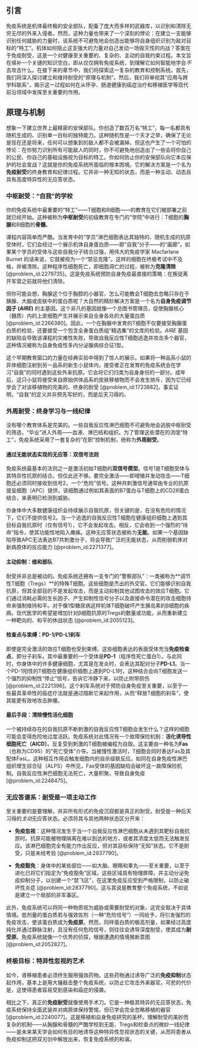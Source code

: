 ## 引言
免疫系统是机体最终极的安全部队，配备了庞大而多样的武器库，以识别和清除无穷无尽的外来入侵者。然而，这种力量也带来了一个深刻的悖论：在建立一支能够识别任何威胁的力量时，该系统不可避免地会创造出能够将自身组织识别为敌对目标的“特工”。机体如何阻止这支强大的力量对自己发动一场毁灭性的内战？答案在于免疫耐受，这是一个对健康至关重要的、复杂的、主动的自我约束过程。本文旨在填补一个关键的知识空白，即从仅仅拥有免疫系统，到理解它如何智能地学会*不*去攻击什么。在接下来的章节中，我们将探索这一复杂的教育和控制系统。首先，我们将深入探讨建立和维持耐受的“原理与机制”。然后，我们将审视其“应用与跨学科联系”，揭示这一过程如何在从怀孕、肠道健康到癌症治疗和移植医学等现代前沿领域中发挥至关重要的作用。

## 原理与机制

想象一下建立世界上最精密的安保部队。你创造了数百万名“特工”，每一名都具有随机生成的、识别单一目标的独特能力。这种随机性是一个天才之举，确保了无论是现在还是将来，任何可以想象到的敌人都不会被漏掉。但这也产生了一个可怕的悖论：在你努力识别所有可能敌人的同时，你不可避免地创造出了一些会将你自己的公民、你自己的基础设施视为目标的特工。你如何防止你的安保部队向它本应保护的社会宣战？这就是你的免疫系统所面临的根本困境。它的解决方案是一个名为**免疫耐受**的终身教育和纪律过程。它并非一种无知的状态，而是一种主动、动态且具有高度特异性的无应答状态。

### 中枢耐受：“自我”的学校

你的免疫系统中最重要的“特工”——T细胞和B细胞——的教育在它们被部署之前就已经开始。这种被称为**中枢耐受**的初级教育在专门的“学院”中进行：T细胞的**胸腺**和B细胞的**骨髓**。

课程内容简单而严酷。当发育中的“学员”淋巴细胞表达其独特的、随机生成的抗原受体时，它们会经过一个展示机体自身蛋白质——即“自我”分子——的“画廊”。如果某个学员的受体与这些自我分子结合过强，用伟大的免疫学家 Macfarlane Burnet 的话来说，它就被视为一个“禁忌克隆”。这样的细胞在终极考试中不及格，并被清除。这种程序性细胞死亡，即细胞凋亡的过程，被称为**克隆清除** [@problem_id:2279735]。这是免疫系统预防自身免疫最直接的策略：在叛徒离开军营之前就将他们清除。

但你可能会想，胸腺这个位于胸腔的小器官，怎么可能教会T细胞去忽略只存在于胰腺、大脑或皮肤中的蛋白质呢？大自然的精妙解决方案是一个名为**自身免疫调节因子 ($AIRE$)** 的主基因。这个非凡的基因就像一个总图书管理员，促使胸腺核心（髓质）内的上皮细胞产生并展示来自全身各处的大量蛋白质 [@problem_id:2266380]。因此，一个在胸腺中发育的T细胞不仅要接受胸腺蛋白质的检验，还要接受一个包含全身蛋白质组“精选集”的文库的检验。$AIRE$ 基因的缺陷会导致该课程的灾难性失败，导致自我反应性T细胞逃逸并攻击多个器官，这种情况被称为自身免疫性多内分泌腺病综合征1型。

这个早期教育窗口的力量在经典实验中得到了惊人的展示。如果将一种品系小鼠的异体细胞注射到另一品系的新生小鼠体内，接受者正在发育的免疫系统会在学习“自我”的同时遇到这些外来抗原。它会将它们归类为自身身份的一部分。成年后，这只小鼠将接受来自原始供体品系的皮肤移植物而不会发生排斥，因为它已经学会了对该移植物的完美的、终身的耐受 [@problem_id:1723882]。事实证明，“自我”的定义并非预先写好的，而是后天习得的。

### 外周耐受：终身学习与一线纪律

没有哪个教育体系是完美的。一些自我反应性淋巴细胞不可避免地会逃脱中枢耐受的筛选，“毕业”进入外周——血液、淋巴结和组织。为了管理这些潜在的流氓“特工”，免疫系统采用了一套复杂的“在职”控制机制，统称为**外周耐受**。

#### 通过无能状态实现的无应答：双信号法则

免疫系统最基本的法则之一是激活初始T细胞的**双信号模型**。信号1是T细胞受体与其特异性抗原的结合。但仅此还不够。要完全激活——即增殖并发动攻击——T细胞还必须同时接收到信号2，一个“危险”信号。这种共刺激信号通常由专业的抗原提呈细胞（APC）提供，该细胞通过例如其表面的B7蛋白与T细胞上的CD28蛋白结合，来表明已检测到威胁。

你身体中大多数健康组织会持续展示自我抗原，但关键的是，在没有危险的情况下，它们不提供信号2。当一个逃逸的自我反应性T细胞在健康组织细胞上遇到其目标自我抗原时（仅有信号1），它不会发起攻击。相反，它会收到一个强烈的“待命”指令，使其功能性地陷入瘫痪。这种无应答状态被称为**无能**。如果一个基因缺陷导致APC无法表达B7共刺激分子，将会导致广泛的无能状态，从而削弱机体对新病原体的反应能力 [@problem_id:2271377]。

#### 主动抑制：维和部队

耐受并非总是被动的。免疫系统还拥有一支专门的“警察部队”：一类被称为**调节性T细胞（Tregs）**的特殊T细胞。这些细胞是杰出的外交官。它们能够识别自我抗原，但其全部目的不是发起攻击，而是主动抑制其他试图攻击的效应T细胞。它们通过消耗必需的生长因子、产生抑制性信号分子以及直接命令潜在的攻击细胞待命来强制维持和平。对于像1型糖尿病这样机体T细胞破坏产生胰岛素的β细胞的疾病，现代医学的希望是增加针对β细胞抗原的Tregs的数量或功能，从而重新建立一种靶向的、和平的休战状态 [@problem_id:2055123]。

#### 检查点与束缚：PD-1/PD-L1刹车

即使是完全激活的效应T细胞也受到束缚。这些细胞表达的表面受体充当**免疫检查点**，即分子刹车。其中最重要的一个受体是**PD-1**（程序性死亡蛋白1）。与此同时，你身体中的许多健康细胞，尤其是在发炎时，会表达其配对分子**PD-L1**。当一个PD-1阳性的T细胞在健康组织细胞上遇到PD-L1时，这种结合会向T细胞发送一个强烈的抑制性“停止”信号，告诉它冷静下来，以防止附带损伤 [@problem_id:2221396]。这个刹车系统对于预防自身免疫至关重要，以至于一些最具革命性的癌症疗法就是通过阻断它来起作用，从而“释放T细胞的刹车”，使其能更有效地攻击肿瘤。

#### 最后手段：清除慢性活化细胞

一个被持续存在的自我抗原不断刺激的自我反应性T细胞会发生什么？这样的细胞可能会变得危险地过度活跃。免疫系统对此情况有一个故障保险机制：**活化诱导性细胞死亡（AICD）**。反复受到刺激的T细胞被编程为自毁。这主要由一种名为**Fas**（也称为CD95）的“死亡受体”介导。当被慢性激活时，T细胞会同时表达Fas及其配体FasL。这种相互作用会触发细胞内的自杀级联反应。如同在自身免疫性淋巴组织增生综合征（ALPS）中所见，Fas受体的基因缺陷会破坏这一故障保险机制。自我反应性淋巴细胞无法死亡，大量积聚，导致自身免疫 [@problem_id:2248475]。

### 无应答谱系：耐受是一项主动工作

至关重要的是要理解，并非所有形式的免疫沉寂都是真正的耐受。耐受是一种后天习得的*主动*无应答状态。必须将其与其他两种状态区分开来：

-   **免疫忽视**：这种情况发生于当一个自我反应性淋巴细胞从未遇到其靶标自我抗原时。抗原可能被物理隔离在难以到达的地方，或者其浓度太低而无法触发反应。该淋巴细胞完全有能力作出反应，但对其目标保持“无知”状态。它不是耐受，只是未经考验 [@problem_id:2837790]。

-   **免疫豁免**：身体中的某些部位——如大脑、眼睛和睾丸——至关重要，以至于进化已将它们指定为“免疫豁免”区域。这些区域具有物理屏障，并主动分泌免疫抑制分子，以创建一个“禁飞区”，在这里免疫反应受到严格限制，以防止破坏性炎症 [@problem_id:2837790]。这与其说是教育整个免疫系统，不如说是建立一个局部的非军事区。

此外，免疫系统可以将同一种物质视为威胁或需要耐受的对象，这完全取决于具体情境。低剂量的蛋白质若与强效佐剂（一种“危险信号”）一同给予，将引发强烈的免疫攻击，使该蛋白质成为**免疫原**。然而，同样蛋白质的极高剂量，如果经过高度纯化并通过静脉注射，且没有任何危险信号，则往往会诱导深度耐受，使其成为**耐受原**。免疫系统就像一个优秀的侦探，根据遭遇的情境推断意图 [@problem_id:2052827]。

### 终极目标：特异性忽视的艺术

如今，肾移植患者必须终生服用强效药物。这些药物通过诱导广泛的**免疫抑制**状态起作用，基本上是用大锤敲击整个免疫系统，以防止它攻击外来器官。可悲的代价是，这使得患者容易受到感染和癌症的侵袭。

相比之下，真正的**免疫耐受**就像使用手术刀。它是一种极其特异的无应答状态，免疫系统保持全面武装并对病原体保持警惕，但已学会完全忽略移植的器官 [@problem_id:2240077]。这是移植和自身免疫研究的圣杯。理解耐受的美妙而复杂的机制——从胸腺和骨髓的严酷学校到无能、Tregs和检查点的微妙一线纪律——是未来某天学会如何有目的地诱导这种特异性忽视状态的关键，从而将患者从免疫抑制这把双刃剑中解放出来，恢复免疫系统的和谐。

